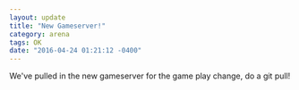 ```yaml
---
layout: update
title: "New Gameserver!"
category: arena
tags: OK
date: "2016-04-24 01:21:12 -0400"
---
```


We've pulled in the new gameserver for the game play change, do a git pull!
